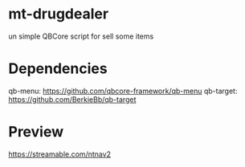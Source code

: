 # mt-drugdealer
un simple QBCore script for sell some items

# Dependencies

qb-menu: https://github.com/qbcore-framework/qb-menu
qb-target: https://github.com/BerkieBb/qb-target

# Preview

https://streamable.com/ntnav2
